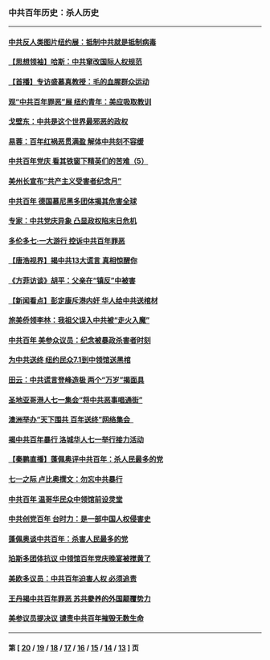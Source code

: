 ### 中共百年历史：杀人历史
---
#### [中共反人类图片纽约展：抵制中共就是抵制病毒](../../pages/nf1176106/n13115371.md?08210430) 
#### [【思想领袖】哈斯：中共窜改国际人权规范](../../pages/nf1176106/n13053647.md?08210430) 
#### [【首播】专访盛慕真教授：毛的血腥群众运动](../../pages/nf1176106/n13091782.md?08210430) 
#### [观“中共百年罪恶”展 纽约青年：美应吸取教训](../../pages/nf1176106/n13085246.md?08210430) 
#### [戈壁东：中共是这个世界最邪恶的政权](../../pages/nf1176106/n13085641.md?08210430) 
#### [易蓉：百年红祸恶贯满盈 解体中共刻不容缓](../../pages/nf1176106/n13084455.md?08210430) 
#### [中共百年党庆 看其铁窗下精英们的苦难（5）](../../pages/nf1176106/n13076766.md?08210430) 
#### [美州长宣布“共产主义受害者纪念月”](../../pages/nf1176106/n13074024.md?08210430) 
#### [中共百年 德国慕尼黑多团体揭其危害全球](../../pages/nf1176106/n13068873.md?08210430) 
#### [专家：中共党庆异象 凸显政权陷末日危机](../../pages/nf1176106/n13067084.md?08210430) 
#### [多伦多七·一大游行 控诉中共百年罪恶](../../pages/nf1176106/n13062043.md?08210430) 
#### [【唐浩视界】揭中共13大谎言 真相惊醒你](../../pages/nf1176106/n13065208.md?08210430) 
#### [《方菲访谈》胡平：父亲在“镇反”中被害](../../pages/nf1176106/n13064114.md?08210430) 
#### [【新闻看点】彭定康斥港内奸 华人给中共送棺材](../../pages/nf1176106/n13064230.md?08210430) 
#### [旅美侨领李林：我祖父误入中共被“走火入魔”](../../pages/nf1176106/n13062777.md?08210430) 
#### [中共百年 美参众议员：纪念被暴政杀害者时刻](../../pages/nf1176106/n13063735.md?08210430) 
#### [为中共送终 纽约民众7.1到中领馆送黑棺](../../pages/nf1176106/n13062573.md?08210430) 
#### [田云：中共谎言登峰造极 两个“万岁”揭面具](../../pages/nf1176106/n13062013.md?08210430) 
#### [圣地亚哥港人七一集会“将中共恶事唱通街”](../../pages/nf1176106/n13062681.md?08210430) 
#### [澳洲举办“天下围共 百年送终”网络集会  ](../../pages/nf1176106/n13054366.md?08210430) 
#### [揭中共百年暴行 洛城华人七一举行接力活动](../../pages/nf1176106/n13061979.md?08210430) 
#### [【秦鹏直播】蓬佩奥评中共百年：杀人民最多的党](../../pages/nf1176106/n13061736.md?08210430) 
#### [七一之际 卢比奥撰文：勿忘中共暴行](../../pages/nf1176106/n13061044.md?08210430) 
#### [中共百年 温哥华民众中领馆前设灵堂](../../pages/nf1176106/n13061399.md?08210430) 
#### [中共创党百年 台时力：是一部中国人权侵害史](../../pages/nf1176106/n13060687.md?08210430) 
#### [蓬佩奥谈中共百年：杀害人民最多的党](../../pages/nf1176106/n13061271.md?08210430) 
#### [珀斯多团体抗议 中领馆百年党庆晚宴被搅黄了](../../pages/nf1176106/n13061220.md?08210430) 
#### [美欧多议员：中共百年迫害人权 必须追责](../../pages/nf1176106/n13061062.md?08210430) 
#### [王丹揭中共百年罪恶 苏共豢养的外国颠覆势力](../../pages/nf1176106/n13060640.md?08210430) 
#### [美参议员提决议 谴责中共百年摧毁无数生命](../../pages/nf1176106/n13060723.md?08210430) 

---
#### 第 [ [20](./20.md?08210430) / [19](./19.md?08210430) / [18](./18.md?08210430) / [17](./17.md?08210430) / [16](./16.md?08210430) / [15](./15.md?08210430) / [14](./14.md?08210430) / [13](./13.md?08210430) ] 页
